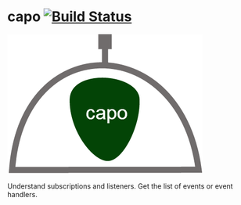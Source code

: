 capo [![Build Status](https://travis-ci.org/msemenistyi/capo.png?branch=master)](https://travis-ci.org/msemenistyi/capo)
====

![Capo](capo-logo.png)

Understand subscriptions and listeners. Get the list of events or event handlers. 
